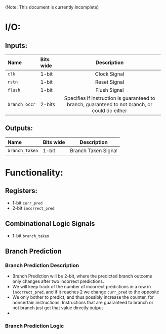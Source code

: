 (Note: This document is currently incomplete)
# **I/O:**

## **Inputs:**

|Name|Bits wide|Description|
|:---|:---|:---:|
|```clk```|1-bit|Clock Signal|
|```rstn```|1-bit|Reset Signal|
|```flush```|1-bit|Flush Signal|
|```branch_occr```|2-bits|Specifies if instruction is guaranteed to branch, guaranteed to not branch, or could do either|

## **Outputs:**

|Name|Bits wide|Description|
|:---|:---|:---:|
|```branch_taken```|1-bit|Branch Taken Signal|

# **Functionality:**

## **Registers:**
- 1-bit ```curr_pred```
- 2-bit ```incorrect_pred```

## **Combinational Logic Signals**
- 1-bit ```branch_taken```

## **Branch Prediction**

### **Branch Prediction Description**
- Branch Prediction will be 2-bit, where the predicted branch outcome only changes after two incorrect predictions.
- We will keep track of the number of incorrect predictions in a row in ```incorrect_pred```, and if it reaches 2 we change ```curr_pred``` to the opposite
- We only bother to predict, and thus possibly increase the counter, for noncertain instructions. Instructions that are guaranteed to branch or not branch just get that value directly output
- 

### **Branch Prediction Logic**


